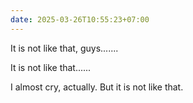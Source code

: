 ```yaml
---
date: 2025-03-26T10:55:23+07:00
---
```

It is not like that, guys.......

It is not like that...... 

I almost cry, actually. But it is not like that.